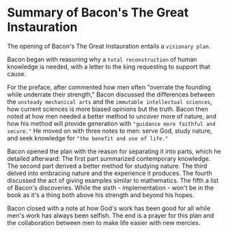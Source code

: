 # Summary of Bacon's The Great Instauration

The opening of Bacon's The Great Instauration entails a `visionary plan`.

Bacon began with reasoning why a `total reconstruction` of human knowledge is needed, with a letter to the king requesting to support that cause.

For the preface, after commented how men often "overrate the founding while underrate their strength," Bacon discussed the differences between the `unsteady mechanical arts` and the `immutable intellectual sciences`, how current sciences is more biased opinions but the truth. Bacon then noted at how men needed a better method to uncover more of nature, and how his method will provide generation with `"guidance more faithful and secure."` He moved on with three notes to men: serve God, study nature, and seek knowledge for `"the benefit and use of life."`

Bacon opened the plan with the reason for separating it into parts, which he detailed afterward: The first part summarized contemporary knowledge. The second part derived a better method for studying nature. The third delved into embracing nature and the experience it produces. The fourth discussed the act of giving examples similar to mathematics. The fifth a list of Bacon's discoveries. While the sixth - implementation - won't be in the book as it's a thing both above his strength and beyond his hopes.

Bacon closed with a note at how God's work has been good for all while men's work has always been selfish. The end is a prayer for this plan and the collaboration between men to make life easier with new mercies.
